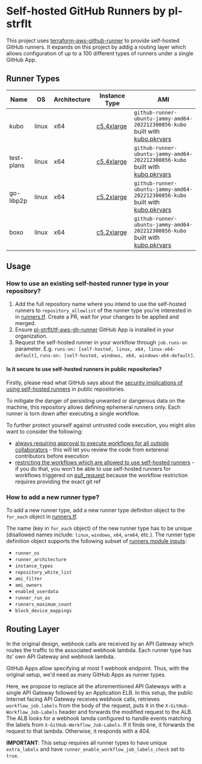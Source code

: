 # Self-hosted GitHub Runners by pl-strflt

This project uses [terraform-aws-github-runner](https://github.com/philips-labs/terraform-aws-github-runner) to provide self-hosted GitHub runners. It expands on this project by addig a routing layer which allows configuration of up to a 100 different types of runners under a single GitHub App.

## Runner Types

| Name | OS | Architecture | Instance Type | AMI |
| --- | --- | --- | --- | --- |
| kubo | linux | x64 | [c5.4xlarge](https://instances.vantage.sh/?selected=c5.4xlarge) | `github-runner-ubuntu-jammy-amd64-202212300856-kubo` built with [kubo.pkrvars](images/ubuntu-jammy/kubo.pkrvars.hcl) |
| test-plans | linux | x64 | [c5.4xlarge](https://instances.vantage.sh/?selected=c5.4xlarge) | `github-runner-ubuntu-jammy-amd64-202212300856-kubo` built with [kubo.pkrvars](images/ubuntu-jammy/kubo.pkrvars.hcl) |
| go-libp2p | linux | x64 | [c5.2xlarge](https://instances.vantage.sh/?selected=c5.2xlarge) | `github-runner-ubuntu-jammy-amd64-202212300856-kubo` built with [kubo.pkrvars](images/ubuntu-jammy/kubo.pkrvars.hcl) |
| boxo | linux | x64 | [c5.2xlarge](https://instances.vantage.sh/?selected=c5.2xlarge) | `github-runner-ubuntu-jammy-amd64-202212300856-kubo` built with [kubo.pkrvars](images/ubuntu-jammy/kubo.pkrvars.hcl) |

## Usage

### How to use an existing self-hosted runner type in your repository?

1. Add the full repository name where you intend to use the self-hosted runners to `repository_allowlist` of the runner type you're interested in in [runners.tf](runners.tf). Create a PR, wait for your changes to be applied and merged.
1. Ensure [pl-strflt/tf-aws-gh-runner](https://github.com/apps/pl-strflt-tf-aws-gh-runner) GitHub App is installed in your organization.
1. Request the self-hosted runner in your workflow through `job.runs-on` parameter. E.g. `runs-on: [self-hosted, linux, x64, linux-x64-default]`, `runs-on: [self-hosted, windows, x64, windows-x64-default]`.

#### Is it secure to use self-hosted runners in public repositories?

Firstly, please read what GitHub says about the [security implications of using self-hosted runners](https://docs.github.com/en/actions/hosting-your-own-runners/about-self-hosted-runners#self-hosted-runner-security) in public repositories.

To mitigate the danger of persisting unwanted or dangerous data on the machine, this repository allows defining ephemeral runners only. Each runner is torn down after executing a single workflow.

To further protect yourself against untrusted code execution, you might also want to consider the following:
- [always requiring approval to execute workflows for all outside collaborators](https://docs.github.com/en/repositories/managing-your-repositorys-settings-and-features/enabling-features-for-your-repository/managing-github-actions-settings-for-a-repository#controlling-changes-from-forks-to-workflows-in-public-repositories) - this will let you review the code from exterenal contributors before execution
- [restricting the workflows which are allowed to use self-hosted runners](https://docs.github.com/en/actions/hosting-your-own-runners/managing-access-to-self-hosted-runners-using-groups#changing-the-access-policy-of-a-self-hosted-runner-group) - if you do that, you won't be able to use self-hosted runners for workflows triggered on [pull_request](https://docs.github.com/en/actions/using-workflows/events-that-trigger-workflows#pull_request) because the workflow restriction requires providing the exact git ref

### How to add a new runner type?

To add a new runner type, add a new runner type definiton object to the `for_each` object in [runners.tf](runners.tf).

The name (key in `for_each` object) of the new runner type has to be unique (disallowed names include: `linux`, `windows`, `x64`, `arm64`, etc.). The runner type definition object supports the following subset of [runners module inputs](https://github.com/philips-labs/terraform-aws-github-runner#inputs):
- `runner_os`
- `runner_architecture`
- `instance_types`
- `repository_white_list`
- `ami_filter`
- `ami_owners`
- `enabled_userdata`
- `runner_run_as`
- `runners_maximum_count`
- `block_device_mappings`

## Routing Layer

In the original design, webhook calls are received by an API Gateway which routes the traffic to the associated webhook lambda. Each runner type has its' own API Gateway and webhook lambda.

GitHub Apps allow specifying at most 1 webhook endpoint. Thus, with the original setup, we'd need as many GitHub Apps as runner types.

Here, we propose to replace all the aforementioned API Gateways with a single API Gateway followed by an Application ELB. In this setup, the public Internet facing API Gateway receives webhook calls, retrieves `workflow_job.labels` from the body of the request, puts it in the `X-GitHub-Workflow_Job-Labels` header and forwards the modified request to the ALB. The ALB looks for a webhook lamda configured to handle events matching the labels from `X-GitHub-Workflow_Job-Labels`. If it finds one, it forwards the request to that lambda. Otherwise, it responds with a 404.

**IMPORTANT**: This setup requires all runner types to have unique `extra_labels` and have `runner_enable_workflow_job_labels_check` set to `true`.
